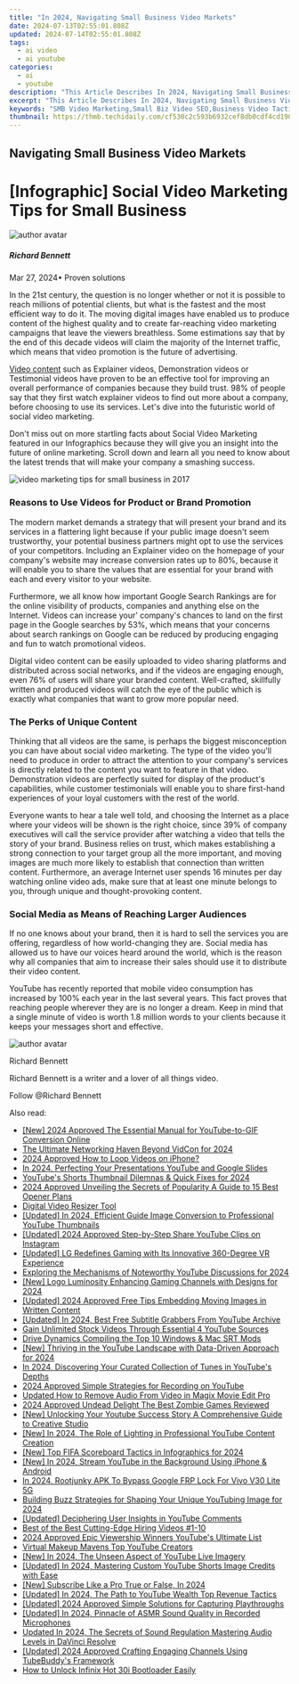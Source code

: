 ```yaml
---
title: "In 2024, Navigating Small Business Video Markets"
date: 2024-07-13T02:55:01.808Z
updated: 2024-07-14T02:55:01.808Z
tags:
  - ai video
  - ai youtube
categories:
  - ai
  - youtube
description: "This Article Describes In 2024, Navigating Small Business Video Markets"
excerpt: "This Article Describes In 2024, Navigating Small Business Video Markets"
keywords: "SMB Video Marketing,Small Biz Video SEO,Business Video Tactics,Niche Business Promo,Marketing Videos Small,Video Growth Strategies,Local Business Media"
thumbnail: https://thmb.techidaily.com/cf530c2c593b6932cef8db0cdf4cd19063a18ed96567f34da25c1f69a7f2e22f.jpg
---
```


## Navigating Small Business Video Markets

# \[Infographic\] Social Video Marketing Tips for Small Business

![author avatar](https://images.wondershare.com/filmora/article-images/richard-bennett.jpg)

##### Richard Bennett

 Mar 27, 2024• Proven solutions

In the 21st century, the question is no longer whether or not it is possible to reach millions of potential clients, but what is the fastest and the most efficient way to do it. The moving digital images have enabled us to produce content of the highest quality and to create far-reaching video marketing campaigns that leave the viewers breathless. Some estimations say that by the end of this decade videos will claim the majority of the Internet traffic, which means that video promotion is the future of advertising.

[Video content](https://www.pointvisible.com/blog/video-marketing/) such as Explainer videos, Demonstration videos or Testimonial videos have proven to be an effective tool for improving an overall performance of companies because they build trust. 98% of people say that they first watch explainer videos to find out more about a company, before choosing to use its services. Let's dive into the futuristic world of social video marketing.

Don't miss out on more startling facts about Social Video Marketing featured in our Infographics because they will give you an insight into the future of online marketing. Scroll down and learn all you need to know about the latest trends that will make your company a smashing success.

![video marketing tips for small business in 2017](https://images.wondershare.com/filmora/article-images/video-marketing-tips-for-small-business-in-2017.jpg)

### Reasons to Use Videos for Product or Brand Promotion

The modern market demands a strategy that will present your brand and its services in a flattering light because if your public image doesn't seem trustworthy, your potential business partners might opt to use the services of your competitors. Including an Explainer video on the homepage of your company's website may increase conversion rates up to 80%, because it will enable you to share the values that are essential for your brand with each and every visitor to your website.

Furthermore, we all know how important Google Search Rankings are for the online visibility of products, companies and anything else on the Internet. Videos can increase your' company's chances to land on the first page in the Google searches by 53%, which means that your concerns about search rankings on Google can be reduced by producing engaging and fun to watch promotional videos.

Digital video content can be easily uploaded to video sharing platforms and distributed across social networks, and if the videos are engaging enough, even 76% of users will share your branded content. Well-crafted, skillfully written and produced videos will catch the eye of the public which is exactly what companies that want to grow more popular need.

### The Perks of Unique Content

Thinking that all videos are the same, is perhaps the biggest misconception you can have about social video marketing. The type of the video you'll need to produce in order to attract the attention to your company's services is directly related to the content you want to feature in that video. Demonstration videos are perfectly suited for display of the product's capabilities, while customer testimonials will enable you to share first-hand experiences of your loyal customers with the rest of the world.

Everyone wants to hear a tale well told, and choosing the Internet as a place where your videos will be shown is the right choice, since 39% of company executives will call the service provider after watching a video that tells the story of your brand. Business relies on trust, which makes establishing a strong connection to your target group all the more important, and moving images are much more likely to establish that connection than written content. Furthermore, an average Internet user spends 16 minutes per day watching online video ads, make sure that at least one minute belongs to you, through unique and thought-provoking content.

### Social Media as Means of Reaching Larger Audiences

If no one knows about your brand, then it is hard to sell the services you are offering, regardless of how world-changing they are. Social media has allowed us to have our voices heard around the world, which is the reason why all companies that aim to increase their sales should use it to distribute their video content.

YouTube has recently reported that mobile video consumption has increased by 100% each year in the last several years. This fact proves that reaching people wherever they are is no longer a dream. Keep in mind that a single minute of video is worth 1.8 million words to your clients because it keeps your messages short and effective.

![author avatar](https://images.wondershare.com/filmora/article-images/richard-bennett.jpg)

Richard Bennett

Richard Bennett is a writer and a lover of all things video.

Follow @Richard Bennett


<ins class="adsbygoogle"
     style="display:block"
     data-ad-format="autorelaxed"
     data-ad-client="ca-pub-7571918770474297"
     data-ad-slot="1223367746"></ins>



<ins class="adsbygoogle"
     style="display:block"
     data-ad-client="ca-pub-7571918770474297"
     data-ad-slot="8358498916"
     data-ad-format="auto"
     data-full-width-responsive="true"></ins>



<span class="atpl-alsoreadstyle">Also read:</span>
<div><ul>
<li><a href="https://youtube-data.techidaily.com/024-approved-the-essential-manual-for-youtube-to-gif-conversion-online/"><u>[New] 2024 Approved  The Essential Manual for YouTube-to-GIF Conversion Online</u></a></li>
<li><a href="https://youtube-data.techidaily.com/ltimate-networking-haven-beyond-vidcon-for-2024/"><u>The Ultimate Networking Haven  Beyond VidCon for 2024</u></a></li>
<li><a href="https://youtube-data.techidaily.com/approved-how-to-loop-videos-on-iphone/"><u>2024 Approved  How to Loop Videos on iPhone?</u></a></li>
<li><a href="https://youtube-data.techidaily.com/24-perfecting-your-presentations-youtube-and-google-slides/"><u>In 2024, Perfecting Your Presentations  YouTube and Google Slides</u></a></li>
<li><a href="https://youtube-data.techidaily.com/bes-shorts-thumbnail-dilemnas-and-quick-fixes-for-2024/"><u>YouTube's Shorts Thumbnail Dilemnas & Quick Fixes for 2024</u></a></li>
<li><a href="https://youtube-data.techidaily.com/approved-unveiling-the-secrets-of-popularity-a-guide-to-15-best-opener-plans/"><u>2024 Approved  Unveiling the Secrets of Popularity  A Guide to 15 Best Opener Plans</u></a></li>
<li><a href="https://extra-resources.techidaily.com/digital-video-resizer-tool/"><u>Digital Video Resizer Tool</u></a></li>
<li><a href="https://youtube-data.techidaily.com/ed-in-2024-efficient-guide-image-conversion-to-professional-youtube-thumbnails/"><u>[Updated] In 2024, Efficient Guide  Image Conversion to Professional YouTube Thumbnails</u></a></li>
<li><a href="https://youtube-data.techidaily.com/ed-2024-approved-step-by-step-share-youtube-clips-on-instagram/"><u>[Updated] 2024 Approved  Step-by-Step  Share YouTube Clips on Instagram</u></a></li>
<li><a href="https://extra-approaches.techidaily.com/updated-lg-redefines-gaming-with-its-innovative-360-degree-vr-experience/"><u>[Updated] LG Redefines Gaming with Its Innovative 360-Degree VR Experience</u></a></li>
<li><a href="https://youtube-data.techidaily.com/ring-the-mechanisms-of-noteworthy-youtube-discussions-for-2024/"><u>Exploring the Mechanisms of Noteworthy YouTube Discussions for 2024</u></a></li>
<li><a href="https://youtube-data.techidaily.com/ogo-luminosity-enhancing-gaming-channels-with-designs-for-2024/"><u>[New] Logo Luminosity  Enhancing Gaming Channels with Designs for 2024</u></a></li>
<li><a href="https://youtube-data.techidaily.com/ed-2024-approved-free-tips-embedding-moving-images-in-written-content/"><u>[Updated] 2024 Approved  Free Tips  Embedding Moving Images in Written Content</u></a></li>
<li><a href="https://youtube-data.techidaily.com/ed-in-2024-best-free-subtitle-grabbers-from-youtube-archive/"><u>[Updated] In 2024, Best Free Subtitle Grabbers From YouTube Archive</u></a></li>
<li><a href="https://youtube-videos.techidaily.com/gain-unlimited-stock-videos-through-essential-4-youtube-sources/"><u>Gain Unlimited Stock Videos Through Essential 4 YouTube Sources</u></a></li>
<li><a href="https://extra-tips.techidaily.com/drive-dynamics-compiling-the-top-10-windows-and-mac-srt-mods/"><u>Drive Dynamics  Compiling the Top 10 Windows & Mac SRT Mods</u></a></li>
<li><a href="https://youtube-data.techidaily.com/hriving-in-the-youtube-landscape-with-data-driven-approach-for-2024/"><u>[New] Thriving in the YouTube Landscape with Data-Driven Approach for 2024</u></a></li>
<li><a href="https://youtube-data.techidaily.com/24-discovering-your-curated-collection-of-tunes-in-youtubes-depths/"><u>In 2024, Discovering Your Curated Collection of Tunes in YouTube's Depths</u></a></li>
<li><a href="https://screen-sharing-recording.techidaily.com/2024-approved-simple-strategies-for-recording-on-youtube/"><u>2024 Approved  Simple Strategies for Recording on YouTube</u></a></li>
<li><a href="https://sound-tweaking.techidaily.com/updated-how-to-remove-audio-from-video-in-magix-movie-edit-pro/"><u>Updated How to Remove Audio From Video in Magix Movie Edit Pro</u></a></li>
<li><a href="https://screen-recording.techidaily.com/2024-approved-undead-delight-the-best-zombie-games-reviewed/"><u>2024 Approved  Undead Delight  The Best Zombie Games Reviewed</u></a></li>
<li><a href="https://youtube-data.techidaily.com/nlocking-your-youtube-success-story-a-comprehensive-guide-to-creative-studio/"><u>[New] Unlocking Your Youtube Success Story  A Comprehensive Guide to Creative Studio</u></a></li>
<li><a href="https://youtube-data.techidaily.com/n-2024-the-role-of-lighting-in-professional-youtube-content-creation/"><u>[New] In 2024, The Role of Lighting in Professional YouTube Content Creation</u></a></li>
<li><a href="https://youtube-data.techidaily.com/op-fifa-scoreboard-tactics-in-infographics-for-2024/"><u>[New] Top FIFA Scoreboard Tactics in Infographics for 2024</u></a></li>
<li><a href="https://youtube-data.techidaily.com/n-2024-stream-youtube-in-the-background-using-iphone-and-android/"><u>[New] In 2024, Stream YouTube in the Background Using iPhone & Android</u></a></li>
<li><a href="https://unlock-android.techidaily.com/in-2024-rootjunky-apk-to-bypass-google-frp-lock-for-vivo-v30-lite-5g-by-drfone-android/"><u>In 2024, Rootjunky APK To Bypass Google FRP Lock For Vivo V30 Lite 5G</u></a></li>
<li><a href="https://youtube-data.techidaily.com/ing-buzz-strategies-for-shaping-your-unique-youtubing-image-for-2024/"><u>Building Buzz  Strategies for Shaping Your Unique YouTubing Image for 2024</u></a></li>
<li><a href="https://youtube-data.techidaily.com/ed-deciphering-user-insights-in-youtube-comments/"><u>[Updated] Deciphering User Insights in YouTube Comments</u></a></li>
<li><a href="https://youtube-data.techidaily.com/of-the-best-cutting-edge-hiring-videos-1-10/"><u>Best of the Best  Cutting-Edge Hiring Videos #1-10</u></a></li>
<li><a href="https://youtube-data.techidaily.com/approved-epic-viewership-winners-youtubes-ultimate-list/"><u>2024 Approved  Epic Viewership Winners  YouTube's Ultimate List</u></a></li>
<li><a href="https://youtube-data.techidaily.com/al-makeup-mavens-top-youtube-creators/"><u>Virtual Makeup Mavens  Top YouTube Creators</u></a></li>
<li><a href="https://youtube-data.techidaily.com/n-2024-the-unseen-aspect-of-youtube-live-imagery/"><u>[New] In 2024, The Unseen Aspect of YouTube Live Imagery</u></a></li>
<li><a href="https://youtube-data.techidaily.com/ed-in-2024-mastering-custom-youtube-shorts-image-credits-with-ease/"><u>[Updated] In 2024, Mastering Custom YouTube Shorts Image Credits with Ease</u></a></li>
<li><a href="https://youtube-data.techidaily.com/ubscribe-like-a-pro-true-or-false-in-2024/"><u>[New] Subscribe Like a Pro  True or False, In 2024</u></a></li>
<li><a href="https://youtube-data.techidaily.com/ed-in-2024-the-path-to-youtube-wealth-top-revenue-tactics/"><u>[Updated] In 2024, The Path to YouTube Wealth  Top Revenue Tactics</u></a></li>
<li><a href="https://digital-screen-recording.techidaily.com/updated-2024-approved-simple-solutions-for-capturing-playthroughs/"><u>[Updated] 2024 Approved  Simple Solutions for Capturing Playthroughs</u></a></li>
<li><a href="https://youtube-data.techidaily.com/ed-in-2024-pinnacle-of-asmr-sound-quality-in-recorded-microphones/"><u>[Updated] In 2024, Pinnacle of ASMR Sound Quality in Recorded Microphones</u></a></li>
<li><a href="https://sound-tweaking.techidaily.com/updated-in-2024-the-secrets-of-sound-regulation-mastering-audio-levels-in-davinci-resolve/"><u>Updated In 2024, The Secrets of Sound Regulation Mastering Audio Levels in DaVinci Resolve</u></a></li>
<li><a href="https://youtube-data.techidaily.com/ed-2024-approved-crafting-engaging-channels-using-tubebuddys-framework/"><u>[Updated] 2024 Approved  Crafting Engaging Channels Using TubeBuddy's Framework</u></a></li>
<li><a href="https://unlock-android.techidaily.com/how-to-unlock-infinix-hot-30i-bootloader-easily-by-drfone-android/"><u>How to Unlock Infinix Hot 30i Bootloader Easily</u></a></li>
</ul></div>
